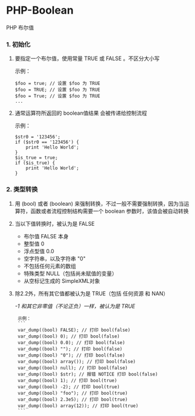 # PHP-Boolean

PHP 布尔值

### 1. 初始化
    
1. 要指定一个布尔值，使用常量 TRUE 或 FALSE 。不区分大小写

    示例：
    ```
    $foo = true; // 设置 $foo 为 TRUE
    $foo = TRUE; // 设置 $foo 为 TRUE
    $foo = True; // 设置 $foo 为 TRUE
    ...
    ```

2. 通常运算符所返回的 boolean值结果 会被传递给控制流程

    示例：
    ```
    $str0 = '123456';
    if ($str0 == '123456') {
        print 'Hello World';
    }
    $is_true = true;
    if ($is_true) {
        print 'Hello World';
    }
    ```

### 2. 类型转换

1. 用 (bool) 或者 (boolean) 来强制转换，不过一般不需要强制转换，因为当运算符，函数或者流程控制结构需要一个 boolean 参数时，该值会被自动转换

2. 当以下值转换时，被认为是 FALSE
    - 布尔值 FALSE 本身
    - 整型值 0
    - 浮点型值 0.0
    - 空字符串，以及字符串 "0"
    - 不包括任何元素的数组
    - 特殊类型 NULL（包括尚未赋值的变量）
    - 从空标记生成的 SimpleXML对象
    
3. 除2.2外，所有其它值都被认为是 TRUE（包括 任何资源 和 NAN）

    *-1 和其它非零值（不论正负）一样，被认为是 TRUE*

        示例：
        ```
        var_dump((bool) FALSE); // 打印 bool(false)
        var_dump((bool) 0); // 打印 bool(false)
        var_dump((bool) 0.0); // 打印 bool(false)
        var_dump((bool) ""); // 打印 bool(false)
        var_dump((bool) "0"); // 打印 bool(false)
        var_dump((bool) array()); // 打印 bool(false)
        var_dump((bool) null); // 打印 bool(false)
        var_dump((bool) $str); // 报错 NOTICE 打印 bool(false)
        var_dump((bool) 1); // 打印 bool(true)
        var_dump((bool) -2); // 打印 bool(true)
        var_dump((bool) "foo"); // 打印 bool(true)
        var_dump((bool) 2.3e5); // 打印 bool(true)
        var_dump((bool) array(12)); // 打印 bool(true)
        ```